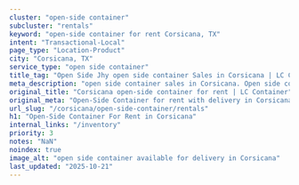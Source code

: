 ```yaml
---
cluster: "open-side container"
subcluster: "rentals"
keyword: "open-side container for rent Corsicana, TX"
intent: "Transactional-Local"
page_type: "Location-Product"
city: "Corsicana, TX"
service_type: "open side container"
title_tag: "Open Side Jhy open side container Sales in Corsicana | LC Container"
meta_description: "open side container sales in Corsicana. Open side containers for oversized cargo. Fast delivery, competitive pricing. Serving open side container area. Quote ID: G2G. Call (214) 524-4168 for your free quote today."
original_title: "Corsicana open-side container for rent | LC Container"
original_meta: "Open-Side Container for rent with delivery in Corsicana, TX. LC Container — local Since 2003. Get pricing today."
url_slug: "/corsicana/open-side-container/rentals"
h1: "Open-Side Container For Rent in Corsicana"
internal_links: "/inventory"
priority: 3
notes: "NaN"
noindex: true
image_alt: "open side container available for delivery in Corsicana"
last_updated: "2025-10-21"
---
```


<!-- TODO: Add unique city/inventory copy, images, and internal links here. -->
